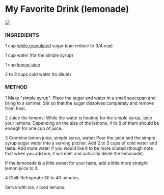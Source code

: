 <!DOCTYPE html>
<html>
<head>
   <link rel="stylesheet" href="Style.CSS">
   <title>Food Recipe</title>
</head>
<body>
   <h1>My Favorite Drink (lemonade)</h1>
   <img src="https://nitrocdn.com/CKHlAYtTsBDkXlgJQPCbgnVepBsQyGpD/assets/static/source/rev-5bd4fb0/deliciousmeetshealthy.com/wp-content/uploads/2018/07/Homemade-Lemonade-4.jpg">
   <div>
       <h3>INGREDIENTS</h3>
       <p>1 cup <a href="https://www.amazon.in/Goodness-Grocery-White-Sugar-Organic/dp/B083M17JTW?source=ps-sl-shoppingads-lpcontext&psc=1">white,granulated</a> sugar (can reduce to 3/4 cup)</p>
       <p>1 cup water (for the simple syrup)</p>
       <p>1 cup <a href="https://www.amazon.in/kitchen-Lemon-Drop-Juice-Concentrate/dp/B0896481F8/ref=sr_1_4?dchild=1&keywords=lemon+juice&qid=1602186189&s=grocery&sr=1-4">lemon juice</a></p>
       <p>2 to 3 cups cold water (to dilute)</p>
   </div>
   <div>
       <h3 >METHOD</h3>
   <p>1 Make "simple syrup": Place the sugar and water in a small saucepan and bring to a simmer. Stir so that the sugar dissolves completely and remove from heat.</p>

   <p>2 Juice the lemons: While the water is heating for the simple syrup, juice your lemons. Depending on the size of the lemons, 4 to 6 of them should be enough for one cup of juice.</p>

   <p>3 Combine lemon juice, simple syrup, water: Pour the juice and the simple syrup sugar water into a serving pitcher. Add 2 to 3 cups of cold water and taste. Add more water if you would like it to be more diluted (though note that when you add ice, it will melt and naturally dilute the lemonade).</p>

   <p>If the lemonade is a little sweet for your taste, add a little more straight lemon juice to it.</p>

   <p>4 Chill: Refrigerate 30 to 40 minutes.</p>

   <p>Serve with ice, sliced lemons.</p>
   </div>
</body>
</html>
